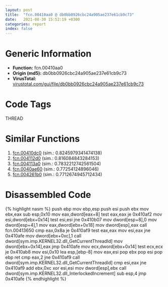 ```yaml
---
layout: post
title:  "fcn.00410aa0 @ db0bb0926cbc24a905ae237e61cb9c73"
date:   2021-08-30 15:52:19 +0300
categories: report
index: false
---
```


# Generic Information
- **Function:** fcn.00410aa0
- **Origin (md5):** db0bb0926cbc24a905ae237e61cb9c73
- **VirusTotal:** [virustotal.com/gui/file/db0bb0926cbc24a905ae237e61cb9c73][virustotal_ref]

# Code Tags
<span class="tag" id="THREAD">THREAD</span>


# Similar Functions

1. [fcn.00410dc0][similar_1_ref] (sim.: 0.8245979341474138)
2. [fcn.004112d0][similar_2_ref] (sim.: 0.816084843284153)
3. [fcn.004113a0][similar_3_ref] (sim.: 0.7832212742561504)
4. [fcn.0040ae60][similar_4_ref] (sim.: 0.77254124896046)
5. [fcn.004261b0][similar_5_ref] (sim.: 0.7712674945712434)


# Disassembled Code

{% highlight nasm %}
push ebp
mov ebp,esp
push esi
push ebx
mov ebx,eax
sub esp,0x10
mov eax,dword[eax+8]
test eax,eax
je 0x410af2
mov esi,dword[ebx+0x14]
test esi,esi
jne 0x410b07
mov dword[esp+8],0
mov dword[esp+4],1
mov eax,dword[ebx+0x18]
mov dword[esp],eax
call fcn.00413650
cmp eax,0x8a
je 0x410af9
test eax,eax
mov esi,eax
jne 0x410afe
mov dword[ebx+0xc],1
call dword[sym.imp.KERNEL32.dll_GetCurrentThreadId]
mov dword[ebx+0x14],eax
jmp 0x410afe
mov ecx,dword[ebx+0x14]
test ecx,ecx
je 0x410ab8
mov esi,0x10
lea esp,[ebp-8]
mov eax,esi
pop ebx
pop esi
pop ebp
ret 
cmp eax,2
jne 0x410af9
call dword[sym.imp.KERNEL32.dll_GetCurrentThreadId]
cmp esi,eax
jne 0x410af9
add ebx,0xc
xor esi,esi
mov dword[esp],ebx
call dword[sym.imp.KERNEL32.dll_InterlockedIncrement]
sub esp,4
jmp 0x410afe
{% endhighlight %}


[similar_1_ref]: /report/fcn.00410dc0@db0bb0926cbc24a905ae237e61cb9c73
[similar_2_ref]: /report/fcn.004112d0@db0bb0926cbc24a905ae237e61cb9c73
[similar_3_ref]: /report/fcn.004113a0@db0bb0926cbc24a905ae237e61cb9c73
[similar_4_ref]: /report/fcn.0040ae60@ca482108b30ec675315f128a8f4fc7af
[similar_5_ref]: /report/fcn.004261b0@1123b7aa5760238fe93045e585b8234c
[virustotal_ref]: https://www.virustotal.com/gui/file/db0bb0926cbc24a905ae237e61cb9c73